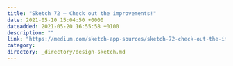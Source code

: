 ```yaml
---
title: "Sketch 72 — Check out the improvements!"
date: 2021-05-10 15:04:50 +0000
dateadded: 2021-05-20 16:55:58 +0100
description: ""
link: "https://medium.com/sketch-app-sources/sketch-72-check-out-the-improvements-3a2e283cdef1?source=rss----d23119b14977---4"
category:
directory: _directory/design-sketch.md
---
```

